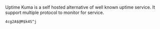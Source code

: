 
Uptime Kuma is a self hosted alternative of well known uptime service. It support multiple protocol to monitor for service.


```
4cg2A$@M$k4S^j
```